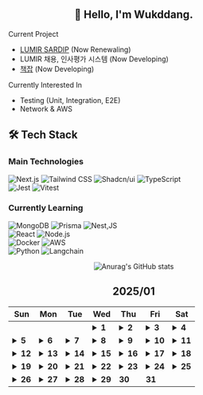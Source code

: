 <div align="center">

## 🙌 Hello, I'm Wukddang.

<div align="left">
  
  Current Project
  - [LUMIR SARDIP](https://sardip.lumir.space) (Now Renewaling) <br />
  - LUMIR 채용, 인사평가 시스템 (Now Developing) <br/>
  - [책잡](https://book-type-error.vercel.app) (Now Developing) 
  
  Currently Interested In
  - Testing (Unit, Integration, E2E)
  - Network & AWS

## 🛠 Tech Stack

### Main Technologies
![Next.js](https://img.shields.io/badge/-Next.js-000000?style=for-the-badge&logo=next.js&logoColor=white)
![Tailwind CSS](https://img.shields.io/badge/-Tailwind%20CSS-38B2AC?style=for-the-badge&logo=tailwind-css&logoColor=white)
![Shadcn/ui](https://img.shields.io/badge/-shadcn/ui-000000?style=for-the-badge&logo=shadcn/ui&logoColor=white)
![TypeScript](https://img.shields.io/badge/-TypeScript-3178C6?style=for-the-badge&logo=typescript&logoColor=white)
</br>
![Jest](https://img.shields.io/badge/-jest-C21325?style=for-the-badge&logo=jest&logoColor=white)
![Vitest](https://img.shields.io/badge/-vitest-6E9F18?style=for-the-badge&logo=vitest&logoColor=white)

### Currently Learning
![MongoDB](https://img.shields.io/badge/-MongoDB-47A248?style=for-the-badge&logo=mongodb&logoColor=white)
![Prisma](https://img.shields.io/badge/-Prisma-2D3748?style=for-the-badge&logo=prisma&logoColor=white)
![Nest,JS](https://img.shields.io/badge/-Nest.JS-E0234E?style=for-the-badge&logo=nestjs&logoColor=white)
<br/>
![React](https://img.shields.io/badge/-React-61DAFB?style=for-the-badge&logo=react&logoColor=black)
![Node.js](https://img.shields.io/badge/-Node.js-339933?style=for-the-badge&logo=node.js&logoColor=white)
<br />
![Docker](https://img.shields.io/badge/-Docker-2496ED?style=for-the-badge&logo=docker&logoColor=white)
![AWS](https://img.shields.io/badge/-AWS-232F3E?style=for-the-badge&logo=amazon-web-services&logoColor=white)
<br />
![Python](https://img.shields.io/badge/-Python-3776AB?style=for-the-badge&logo=python&logoColor=white)
![Langchain](https://img.shields.io/badge/-Langchain-1C3C3C?style=for-the-badge&logo=langchain&logoColor=white)

</div>

![Anurag's GitHub stats](https://github-readme-stats.vercel.app/api?username=wukdddang&show_icons=true&theme=radical)


<!--CALENDAR-START-->
## 2025/01

| Sun | Mon | Tue | Wed | Thu | Fri | Sat |
| --- | --- | --- | --- | --- | --- | --- |
|     |     |     | <details><summary>**1**</summary>정보처리기사: 1.소프트웨어 설계-17 수강, Project: 채용관리 플랫폼 디자인 시스템 구축중</details> | <details><summary>**2**</summary>Project: 채용관리 플랫폼 개발중</details> | <details><summary>**3**</summary>정보처리기사: 1.소프트웨어 설계-18~20 수강, Project: 채용관리 플랫폼 개발중</details> | <details><summary>**4**</summary>정보처리기사: 1.소프트웨어 설계-21~23 수강</details> |
| <details><summary>**5**</summary>정보처리기사: 1.소프트웨어 설계-24~26 수강, Angular: 구조 학습중</details> | <details><summary>**6**</summary>정보처리기사: 1.소프트웨어 설계-27 수강</details> | <details><summary>**7**</summary>RAG: 개념 학습</details> | <details><summary>**8**</summary>RAG: 개념 학습 + 구현</details> | <details><summary>**9**</summary>RAG: 개념 학습 + 구현</details> | <details><summary>**10**</summary>정보처리기사: 1.소프트웨어 설계-28 수강, RAG: 디자인 시스템 전용 챗봇 개발중</details> | <details><summary>**11**</summary>정보처리기사: 1.소프트웨어 설계-29 수강</details> |
| <details><summary>**12**</summary>정보처리기사: 1.소프트웨어 설계-30 수강, Personal: 개인 프로젝트 정리</details> | <details><summary>**13**</summary>정보처리기사: 1.소프트웨어 설계-31 수강, MFA: Module Federation 학습중</details> | <details><summary>**14**</summary>정보처리기사: 1.소프트웨어 설계-32 수강, MFA: Module Federation 학습중</details> | <details><summary>**15**</summary>정보처리기사: 1.소프트웨어 설계-33 수강, MFA: Module Federation 학습중</details> | <details><summary>**16**</summary>정보처리기사: 1.소프트웨어 설계-34 수강</details> | <details><summary>**17**</summary>정보처리기사: 1.소프트웨어 설계-35 수강</details> | <details><summary>**18**</summary>정보처리기사: 1.소프트웨어 설계-36 수강</details> |
| <details><summary>**19**</summary>정보처리기사: 1.소프트웨어 설계-37 수강</details> | <details><summary>**20**</summary>정보처리기사: 1.소프트웨어 설계-38 수강</details> | <details><summary>**21**</summary>정보처리기사: 1.소프트웨어 설계-39 수강, AWS:DVA-C02 과정 섹션 8-3 수강</details> | <details><summary>**22**</summary>정보처리기사: 1.소프트웨어 설계-40 수강, E2E: 섹션 4-2 수강</details> | <details><summary>**23**</summary>정보처리기사: 1.소프트웨어 설계-41 수강, E2E: 섹션 4-3,4 수강</details> | <details><summary>**24**</summary>정보처리기사: 1.소프트웨어 설계-42 수강</details> | <details><summary>**25**</summary>정보처리기사: 1.소프트웨어 설계-43 수강</details> |
| <details><summary>**26**</summary>정보처리기사: 1.소프트웨어 설계-44 수강, E2E: 섹션 4-5~8 수강</details> | <details><summary>**27**</summary>정보처리기사: 1.소프트웨어 설계-45 수강, E2E: 섹션 4-9 수강</details> | <details><summary>**28**</summary>정보처리기사: 1.소프트웨어 설계-46 수강, E2E: 섹션 4 수강 + 섹션 5-1~6 수강</details> | <details><summary>**29**</summary>정보처리기사: 1.소프트웨어 설계-47 수강, E2E: 섹션 5,6 수강 + 섹션 7-1~2 수강</details> | **30** | **31** |

<!--CALENDAR-END-->
